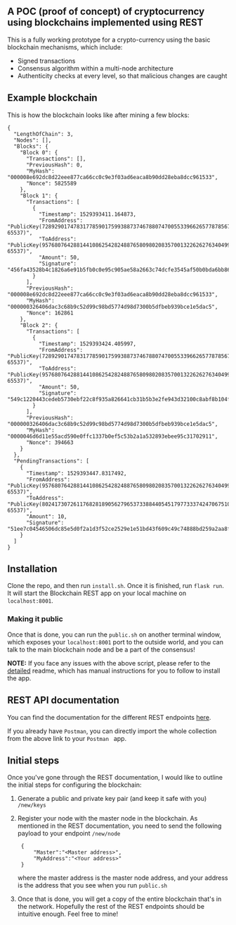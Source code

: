## A POC (proof of concept) of cryptocurrency using blockchains implemented using REST

This is a fully working prototype for a crypto-currency using the basic blockchain mechanisms, which include:

- Signed transactions
- Consensus algorithm within a multi-node architecture
- Authenticity checks at every level, so that malicious changes are caught

## Example blockchain

This is how the blockchain looks like after mining a few blocks:

```
{
  "LengthOfChain": 3,
  "Nodes": [],
  "Blocks": {
    "Block 0": {
      "Transactions": [],
      "PreviousHash": 0,
      "MyHash": "000008e692dc8d22eee877ca66cc0c9e3f03ad6eaca8b90dd28eba8dcc961533",
      "Nonce": 5825589
    },
    "Block 1": {
      "Transactions": [
        {
          "Timestamp": 1529393411.164873,
          "FromAddress": "PublicKey(7289290174783177859017599388737467880747005533966265778785676318148168280546133970438727920736726881577622565899914946214651583846486672174287802399726317, 65537)",
          "ToAddress": "PublicKey(9576807642881441086254282488765809802083570013226262763404999483407654844252379777521217015135551815412113377828748011551310107843549235729821817086202443, 65537)",
          "Amount": 50,
          "Signature": "456fa43528b4c1826a6e91b5fb0c0e95c905ae58a2663c74dcfe3545af50b0bda6bb8634347077b25aedf5552251e635b17e19b8dfb13f552919def3749fe69a"
        }
      ],
      "PreviousHash": "000008e692dc8d22eee877ca66cc0c9e3f03ad6eaca8b90dd28eba8dcc961533",
      "MyHash": "000000326406dac3c68b9c52d99c98bd5774d98d7300b5dfbeb939bce1e5dac5",
      "Nonce": 162861
    },
    "Block 2": {
      "Transactions": [
        {
          "Timestamp": 1529393424.405997,
          "FromAddress": "PublicKey(7289290174783177859017599388737467880747005533966265778785676318148168280546133970438727920736726881577622565899914946214651583846486672174287802399726317, 65537)",
          "ToAddress": "PublicKey(9576807642881441086254282488765809802083570013226262763404999483407654844252379777521217015135551815412113377828748011551310107843549235729821817086202443, 65537)",
          "Amount": 50,
          "Signature": "549c1220443cedeb5730ebf22c8f935a826641cb31b5b3e2fe943d32100c8abf8b104ff0888dc7688fb26b4eea3ebd67b8e2b0461835d913b783936776af28e6"
        }
      ],
      "PreviousHash": "000000326406dac3c68b9c52d99c98bd5774d98d7300b5dfbeb939bce1e5dac5",
      "MyHash": "0000046d6d11e55acd590e0ffc1337b0ef5c53b2a1a532893ebee95c31702911",
      "Nonce": 394663
    }
  },
  "PendingTransactions": [
    {
      "Timestamp": 1529393447.8317492,
      "FromAddress": "PublicKey(9576807642881441086254282488765809802083570013226262763404999483407654844252379777521217015135551815412113377828748011551310107843549235729821817086202443, 65537)",
      "ToAddress": "PublicKey(8024173072611768281890562796537338844054517977333742470675108124898894059558483400388226481532776898122217832360846126868846621161946108442297427698027337, 65537)",
      "Amount": 10,
      "Signature": "51ee7c04546506dc85e5d0f2a1d3f52ce2529e1e51bd43f609c49c74888bd259a2aa8f65f6b636fd43a67b1cea6e4a2d0f367b3f30bd382800a2f285e8945263"
    }
  ]
}
```


## Installation

Clone the repo, and then run `install.sh`. Once it is finished, run `flask run`. It will start the Blockchain REST app on your local machine on `localhost:8001`.

### Making it public

Once that is done, you can run the `public.sh` on another terminal window, which exposes your `localhost:8001` port to the outside world, and you can talk to the main blockchain node and be a part of the consensus!

**NOTE:** If you face any issues with the above script, please refer to the [detailed](https://github.com/prashantgupta24/blockchain/blob/master/detailed_Readme.md) readme, which has manual instructions for you to follow to install the app.

## REST API documentation

You can find the documentation for the different REST endpoints [here](https://documenter.getpostman.com/view/2104227/RWEdt1Cb).

If you already have `Postman`, you can directly import the whole collection from the above link to your `Postman ` app.

## Initial steps

Once you've gone through the REST documentation, I would like to outline the initial steps for configuring the blockchain:

1. Generate a public and private key pair (and keep it safe with you) `/new/keys`

2. Register your node with the master node in the blockchain. As mentioned in the REST documentation, you need to send the following payload to your endpoint `/new/node`

		{
			"Master":"<Master address>",
			"MyAddress":"<Your address>"
		}

	where the master address is the master node address, and your address is the address that you see when you run `public.sh`

3. Once that is done, you will get a copy of the entire blockchain that's in the network. Hopefully the rest of the REST endpoints should be intuitive enough. Feel free to mine!

